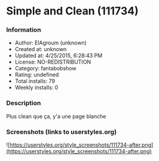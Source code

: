 # Simple and Clean (111734)

### Information
- Author: ElAgroum (unknown)
- Created at: unknown
- Updated at: 4/25/2015, 6:28:43 PM
- License: NO-REDISTRIBUTION
- Category: fantabobshow
- Rating: undefined
- Total installs: 79
- Weekly installs: 0


### Description
Plus clean que ça, y'a une page blanche


### Screenshots (links to userstyles.org)
![https://userstyles.org/style_screenshots/111734-after.png](https://userstyles.org/style_screenshots/111734-after.png)


